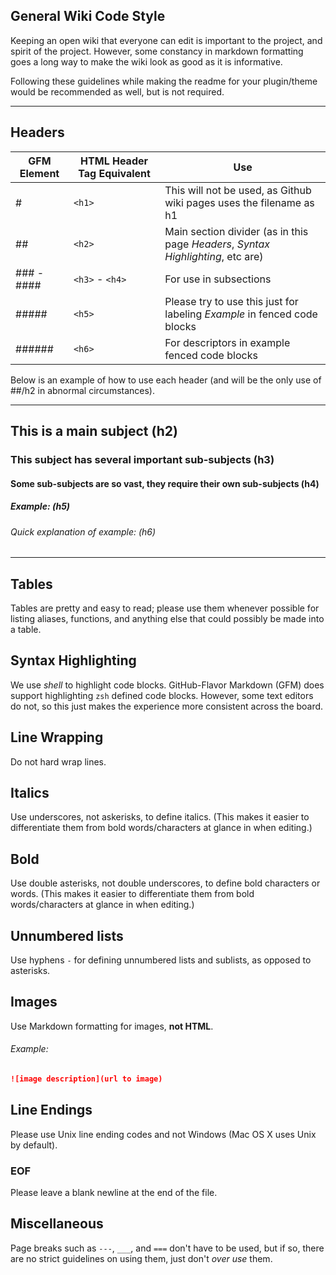 ## General Wiki Code Style

Keeping an open wiki that everyone can edit is important to the project, and spirit of the project. However, some constancy in markdown formatting goes a long way to make the wiki look as good as it is informative.

Following these guidelines while making the readme for your plugin/theme would be recommended as well, but is not required.

---

## Headers

| GFM Element | HTML Header Tag Equivalent |                                      Use                                       |
| ----------- | -------------------------- | ------------------------------------------------------------------------------ |
| #           | `<h1>`                     | This will not be used, as Github wiki pages uses the filename as h1             |
| ##          | `<h2>`                     | Main section divider (as in this page _Headers_, _Syntax Highlighting_, etc are) |
| ### - ####  | `<h3>` - `<h4>`            | For use in subsections                                                         |
| #####       | `<h5>`                     | Please try to use this just for labeling _Example_ in fenced code blocks       |
| ######      | `<h6>`                     | For descriptors in example fenced code blocks                                  |

Below is an example of how to use each header (and will be the only use of ##/h2 in abnormal circumstances).

___

## This is a main subject (h2)
### This subject has several important sub-subjects (h3)
#### Some sub-subjects are so vast, they require their own sub-subjects (h4)
##### _Example:_ (h5)
###### _Quick explanation of example:_ (h6)

___

## Tables

Tables are pretty and easy to read; please use them whenever possible for listing aliases, functions, and anything else that could possibly be made into a table.

## Syntax Highlighting

We use _shell_ to highlight code blocks. GitHub-Flavor Markdown (GFM) does support highlighting `zsh` defined code blocks. However, some text editors do not, so this just makes the experience more consistent across the board.

## Line Wrapping

Do not hard wrap lines.

## Italics

Use underscores, not askerisks, to define italics. (This makes it easier to differentiate them from bold words/characters at glance in when editing.)

## Bold

Use double asterisks, not double underscores, to define bold characters or words. (This makes it easier to differentiate them from bold words/characters at glance in when editing.)

## Unnumbered lists

Use hyphens `-` for defining unnumbered lists and sublists, as opposed to asterisks.

## Images

Use Markdown formatting for images, **not HTML**.

###### _Example:_
```markdown
![image description](url to image)
```

## Line Endings

Please use Unix line ending codes and not Windows (Mac OS X uses Unix by default).

### EOF

Please leave a blank newline at the end of the file.

## Miscellaneous

Page breaks such as `---`, `___`, and `===` don't have to be used, but if so, there are no strict guidelines on using them, just don't _over use_ them.
